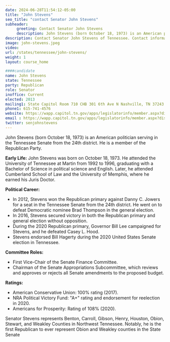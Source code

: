 ```yaml
---
date: 2024-06-28T11:54:12-05:00
title: "John Stevens"
seo_title: "contact Senator John Stevens"
subheader:
     greeting: Contact Senator John Stevens
     description: John Stevens (born October 18, 1973) is an American politician serving in the Tennessee Senate from the 24th district. He is a member of the Republican Party.
description: Contact Senator John Stevens of Tennessee. Contact information for John Stevens includes email address, phone number, and mailing address.
image: john-stevens.jpeg
video:
url: /states/tennessee/john-stevens/
weight: 1
layout: course_home

####candidate
name: John Stevens
state: Tennessee
party: Republican
role: Senator
inoffice: Current
elected: 2013
mailing1: State Capitol Room 710 CHB 301 6th Ave N Nashville, TN 37243
phone1: 615-741-4576
website: https://wapp.capitol.tn.gov/apps/legislatorinfo/member.aspx?district=S24/
email : https://wapp.capitol.tn.gov/apps/legislatorinfo/member.aspx?district=S24/
twitter: senjohnstevens
---
```

John Stevens (born October 18, 1973) is an American politician serving in the Tennessee Senate from the 24th district. He is a member of the Republican Party.

**Early Life:**
John Stevens was born on October 18, 1973. He attended the University of Tennessee at Martin from 1992 to 1996, graduating with a Bachelor of Science in political science and English. Later, he attended Cumberland School of Law and the University of Memphis, where he earned his Juris Doctor.

**Political Career:**
- In 2012, Stevens won the Republican primary against Danny C. Jowers for a seat in the Tennessee Senate from the 24th district. He went on to defeat Democratic nominee Brad Thompson in the general election.
- In 2016, Stevens secured victory in both the Republican primary and general election without opposition.
- During the 2020 Republican primary, Governor Bill Lee campaigned for Stevens, and he defeated Casey L. Hood.
- Stevens endorsed Bill Hagerty during the 2020 United States Senate election in Tennessee.

**Committee Roles:**
- First Vice-Chair of the Senate Finance Committee.
- Chairman of the Senate Appropriations Subcommittee, which reviews and approves or rejects all Senate amendments to the proposed budget.

**Ratings:**
- American Conservative Union: 100% rating (2017).
- NRA Political Victory Fund: \"A+\" rating and endorsement for reelection in 2020.
- Americans for Prosperity: Rating of 108% (2020).

Senator Stevens represents Benton, Carroll, Gibson, Henry, Houston, Obion, Stewart, and Weakley Counties in Northwest Tennessee. Notably, he is the first Republican to ever represent Obion and Weakley counties in the State Senate

